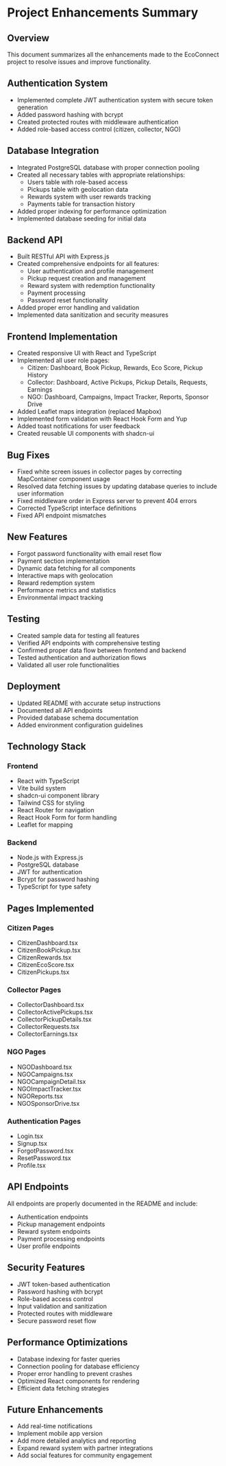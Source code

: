 # Project Enhancements Summary

## Overview
This document summarizes all the enhancements made to the EcoConnect project to resolve issues and improve functionality.

## Authentication System
- Implemented complete JWT authentication system with secure token generation
- Added password hashing with bcrypt
- Created protected routes with middleware authentication
- Added role-based access control (citizen, collector, NGO)

## Database Integration
- Integrated PostgreSQL database with proper connection pooling
- Created all necessary tables with appropriate relationships:
  - Users table with role-based access
  - Pickups table with geolocation data
  - Rewards system with user rewards tracking
  - Payments table for transaction history
- Added proper indexing for performance optimization
- Implemented database seeding for initial data

## Backend API
- Built RESTful API with Express.js
- Created comprehensive endpoints for all features:
  - User authentication and profile management
  - Pickup request creation and management
  - Reward system with redemption functionality
  - Payment processing
  - Password reset functionality
- Added proper error handling and validation
- Implemented data sanitization and security measures

## Frontend Implementation
- Created responsive UI with React and TypeScript
- Implemented all user role pages:
  - Citizen: Dashboard, Book Pickup, Rewards, Eco Score, Pickup History
  - Collector: Dashboard, Active Pickups, Pickup Details, Requests, Earnings
  - NGO: Dashboard, Campaigns, Impact Tracker, Reports, Sponsor Drive
- Added Leaflet maps integration (replaced Mapbox)
- Implemented form validation with React Hook Form and Yup
- Added toast notifications for user feedback
- Created reusable UI components with shadcn-ui

## Bug Fixes
- Fixed white screen issues in collector pages by correcting MapContainer component usage
- Resolved data fetching issues by updating database queries to include user information
- Fixed middleware order in Express server to prevent 404 errors
- Corrected TypeScript interface definitions
- Fixed API endpoint mismatches

## New Features
- Forgot password functionality with email reset flow
- Payment section implementation
- Dynamic data fetching for all components
- Interactive maps with geolocation
- Reward redemption system
- Performance metrics and statistics
- Environmental impact tracking

## Testing
- Created sample data for testing all features
- Verified API endpoints with comprehensive testing
- Confirmed proper data flow between frontend and backend
- Tested authentication and authorization flows
- Validated all user role functionalities

## Deployment
- Updated README with accurate setup instructions
- Documented all API endpoints
- Provided database schema documentation
- Added environment configuration guidelines

## Technology Stack
### Frontend
- React with TypeScript
- Vite build system
- shadcn-ui component library
- Tailwind CSS for styling
- React Router for navigation
- React Hook Form for form handling
- Leaflet for mapping

### Backend
- Node.js with Express.js
- PostgreSQL database
- JWT for authentication
- Bcrypt for password hashing
- TypeScript for type safety

## Pages Implemented
### Citizen Pages
- CitizenDashboard.tsx
- CitizenBookPickup.tsx
- CitizenRewards.tsx
- CitizenEcoScore.tsx
- CitizenPickups.tsx

### Collector Pages
- CollectorDashboard.tsx
- CollectorActivePickups.tsx
- CollectorPickupDetails.tsx
- CollectorRequests.tsx
- CollectorEarnings.tsx

### NGO Pages
- NGODashboard.tsx
- NGOCampaigns.tsx
- NGOCampaignDetail.tsx
- NGOImpactTracker.tsx
- NGOReports.tsx
- NGOSponsorDrive.tsx

### Authentication Pages
- Login.tsx
- Signup.tsx
- ForgotPassword.tsx
- ResetPassword.tsx
- Profile.tsx

## API Endpoints
All endpoints are properly documented in the README and include:
- Authentication endpoints
- Pickup management endpoints
- Reward system endpoints
- Payment processing endpoints
- User profile endpoints

## Security Features
- JWT token-based authentication
- Password hashing with bcrypt
- Role-based access control
- Input validation and sanitization
- Protected routes with middleware
- Secure password reset flow

## Performance Optimizations
- Database indexing for faster queries
- Connection pooling for database efficiency
- Proper error handling to prevent crashes
- Optimized React components for rendering
- Efficient data fetching strategies

## Future Enhancements
- Add real-time notifications
- Implement mobile app version
- Add more detailed analytics and reporting
- Expand reward system with partner integrations
- Add social features for community engagement